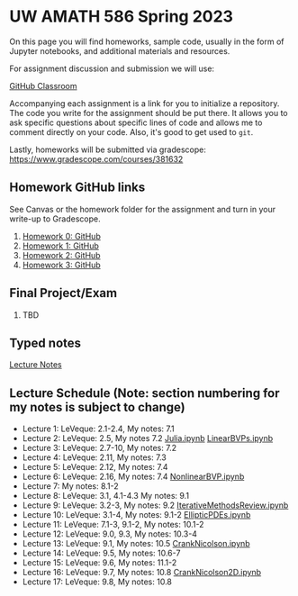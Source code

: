 # UW AMATH 586 Spring 2023

On this page you will find homeworks, sample code, usually in the form of Jupyter notebooks, and additional materials and resources.

For assignment discussion and submission we will use:

[GitHub Classroom](https://classroom.github.com)

Accompanying each assignment is a link for you to initialize a repository.  The code you write for the assignment should be put there.  It allows you to ask specific questions about specific lines of code and allows me to comment directly on your code.  Also, it's good to get used to `git`. 

Lastly, homeworks will be submitted via gradescope: https://www.gradescope.com/courses/381632

## Homework GitHub links

See Canvas or the homework folder for the assignment and turn in your write-up to Gradescope.

1. [Homework 0: GitHub](https://classroom.github.com/a/bVqKaaYp)
2. [Homework 1: GitHub](https://classroom.github.com/a/bPdpXLYF)
3. [Homework 2: GitHub](https://classroom.github.com/a/ZxVi2K3J)
4. [Homework 3: GitHub](https://classroom.github.com/a/jRgm13jv)

## Final Project/Exam

1. TBD

## Typed notes

[Lecture Notes](https://github.com/trogdoncourses/amath-586-2023/blob/main/Numerical_Analysis.pdf)

## Lecture Schedule (Note: section numbering for my notes is subject to change)

* Lecture 1: LeVeque: 2.1-2.4, My notes: 7.1
* Lecture 2: LeVeque: 2.5, My notes 7.2 [Julia.ipynb](https://github.com/trogdoncourses/amath-586-2023/blob/main/notebooks/Julia.ipynb) [LinearBVPs.ipynb](https://github.com/trogdoncourses/amath-586-2023/blob/main/notebooks/LinearBVPs.ipynb)
* Lecture 3: LeVeque: 2.7-10, My notes: 7.2
* Lecture 4: LeVeque: 2.11, My notes: 7.3
* Lecture 5: LeVeque: 2.12, My notes: 7.4
* Lecture 6: LeVeque: 2.16, My notes: 7.4 [NonlinearBVP.ipynb](https://github.com/trogdoncourses/amath-586-2023/blob/main/notebooks/NonlinearBVP.ipynb)
* Lecture 7: My notes: 8.1-2
* Lecture 8: LeVeque: 3.1, 4.1-4.3 My notes: 9.1
* Lecture 9: LeVeque: 3.2-3, My notes: 9.2 [IterativeMethodsReview.ipynb](https://github.com/trogdoncourses/amath-586-2023/blob/main/notebooks/IterativeMethodsReview.ipynb)
* Lecture 10: LeVeque: 3.1-4, My notes: 9.1-2 [EllipticPDEs.ipynb](https://github.com/trogdoncourses/amath-586-2023/blob/main/notebooks/EllipticPDEs.ipynb)
* Lecture 11: LeVeque: 7.1-3, 9.1-2, My notes: 10.1-2
* Lecture 12: LeVeque: 9.0, 9.3, My notes: 10.3-4
* Lecture 13: LeVeque: 9.1, My notes: 10.5 [CrankNicolson.ipynb](https://github.com/trogdoncourses/amath-586-2023/blob/main/notebooks/CrankNicolson.ipynb)
* Lecture 14: LeVeque: 9.5, My notes: 10.6-7
* Lecture 15: LeVeque: 9.6, My notes: 11.1-2
* Lecture 16: LeVeque: 9.7, My notes: 10.8 [CrankNicolson2D.ipynb](https://github.com/trogdoncourses/amath-586-2023/blob/main/notebooks/CrankNicolson2D.ipynb)
* Lecture 17: LeVeque: 9.8, My notes: 10.8
